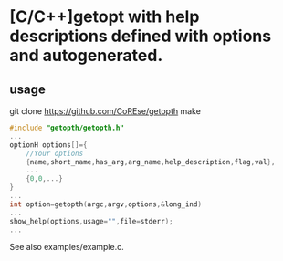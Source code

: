 # [C/C++]getopt with help descriptions defined with options and autogenerated.

## usage
git clone https://github.com/CoREse/getopth
make
```c
#include "getopth/getopth.h"
...
optionH options[]={
    //Your options
    {name,short_name,has_arg,arg_name,help_description,flag,val},
    ...
    {0,0,...}
}
...
int option=getopth(argc,argv,options,&long_ind)
...
show_help(options,usage="",file=stderr);
...

```
See also examples/example.c.